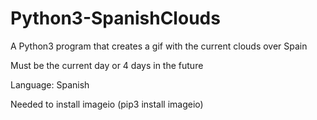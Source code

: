 # Python3-SpanishClouds
A Python3 program that creates a gif with the current clouds over Spain

Must be the current day or 4 days in the future

Language: Spanish

Needed to install imageio (pip3 install imageio)
